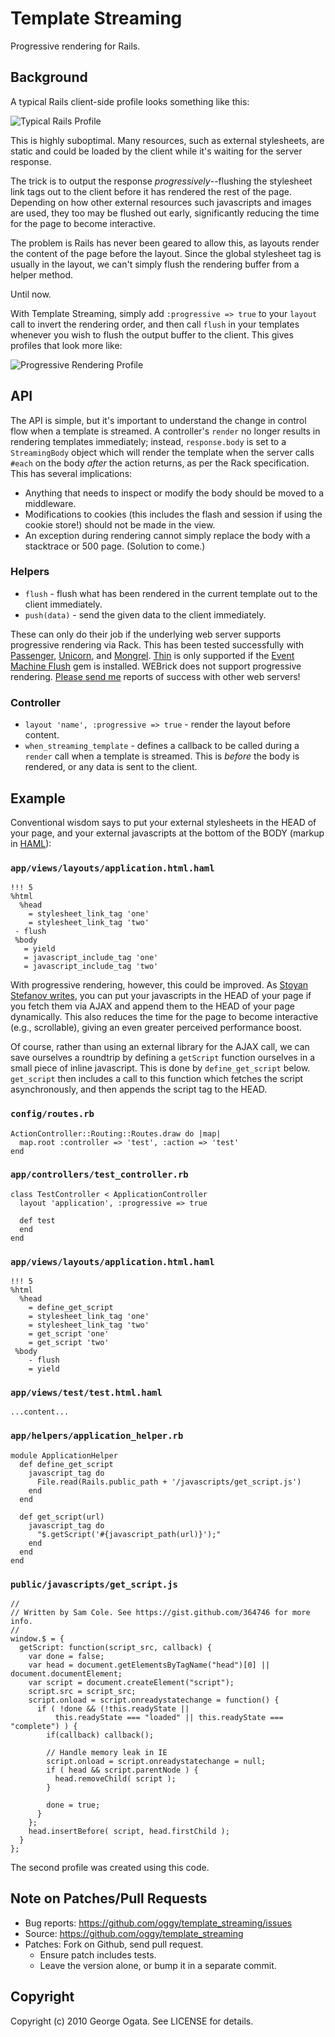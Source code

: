 # Template Streaming

Progressive rendering for Rails.

## Background

A typical Rails client-side profile looks something like this:

![Typical Rails Profile][slow-profile]

This is highly suboptimal. Many resources, such as external stylesheets, are
static and could be loaded by the client while it's waiting for the server
response.

The trick is to output the response *progressively*--flushing the stylesheet
link tags out to the client before it has rendered the rest of the
page. Depending on how other external resources such javascripts and images are
used, they too may be flushed out early, significantly reducing the time for the
page to become interactive.

The problem is Rails has never been geared to allow this, as layouts
render the content of the page before the layout. Since the global
stylesheet tag is usually in the layout, we can't simply flush the
rendering buffer from a helper method.

Until now.

With Template Streaming, simply add `:progressive => true` to your
`layout` call to invert the rendering order, and then call `flush` in
your templates whenever you wish to flush the output buffer to the
client. This gives profiles that look more like:

![Progressive Rendering Profile][fast-profile]

[slow-profile]: https://github.com/oggy/template_streaming/raw/master/doc/slow-profile.png
[fast-profile]: https://github.com/oggy/template_streaming/raw/master/doc/fast-profile.png

## API

The API is simple, but it's important to understand the change in control flow
when a template is streamed. A controller's `render` no longer results in
rendering templates immediately; instead, `response.body` is set to a
`StreamingBody` object which will render the template when the server calls
`#each` on the body *after* the action returns, as per the Rack specification.
This has several implications:

 * Anything that needs to inspect or modify the body should be moved to a
   middleware.
 * Modifications to cookies (this includes the flash and session if using the
   cookie store!) should not be made in the view.
 * An exception during rendering cannot simply replace the body with a
   stacktrace or 500 page. (Solution to come.)

### Helpers

 * `flush` - flush what has been rendered in the current template out to the
    client immediately.
 * `push(data)` - send the given data to the client immediately.

These can only do their job if the underlying web server supports
progressive rendering via Rack. This has been tested successfully with
[Passenger][passenger], [Unicorn][unicorn], and
[Mongrel][mongrel]. [Thin][thin] is only supported if the [Event
Machine Flush][event-machine-flush] gem is installed. WEBrick does not
support progressive rendering. [Please send me][contact] reports of
success with other web servers!

[passenger]: http://www.modrails.com
[unicorn]: http://unicorn.bogomips.org/
[mongrel]: https://github.com/fauna/mongrel
[thin]: https://github.com/macournoyer/thin
[event-machine-flush]: https://github.com/oggy/event_machine_flush
[contact]: mailto:george.ogata@gmail.com

### Controller

 * `layout 'name', :progressive => true` - render the layout before content.
 * `when_streaming_template` - defines a callback to be called during a `render`
   call when a template is streamed. This is *before* the body is rendered, or
   any data is sent to the client.

## Example

Conventional wisdom says to put your external stylesheets in the HEAD of your
page, and your external javascripts at the bottom of the BODY (markup in
[HAML][haml]):

### `app/views/layouts/application.html.haml`

    !!! 5
    %html
      %head
        = stylesheet_link_tag 'one'
        = stylesheet_link_tag 'two'
     - flush
     %body
       = yield
       = javascript_include_tag 'one'
       = javascript_include_tag 'two'

With progressive rendering, however, this could be improved. As [Stoyan Stefanov
writes][stefanov], you can put your javascripts in the HEAD of your page if you
fetch them via AJAX and append them to the HEAD of your page dynamically. This
also reduces the time for the page to become interactive (e.g., scrollable),
giving an even greater perceived performance boost.

Of course, rather than using an external library for the AJAX call, we can save
ourselves a roundtrip by defining a `getScript` function ourselves in a small
piece of inline javascript. This is done by `define_get_script`
below. `get_script` then includes a call to this function which fetches the
script asynchronously, and then appends the script tag to the HEAD.

### `config/routes.rb`

    ActionController::Routing::Routes.draw do |map|
      map.root :controller => 'test', :action => 'test'
    end

### `app/controllers/test_controller.rb`

    class TestController < ApplicationController
      layout 'application', :progressive => true

      def test
      end
    end

### `app/views/layouts/application.html.haml`

    !!! 5
    %html
      %head
        = define_get_script
        = stylesheet_link_tag 'one'
        = stylesheet_link_tag 'two'
        = get_script 'one'
        = get_script 'two'
     %body
        - flush
        = yield

### `app/views/test/test.html.haml`

    ...content...

### `app/helpers/application_helper.rb`

    module ApplicationHelper
      def define_get_script
        javascript_tag do
          File.read(Rails.public_path + '/javascripts/get_script.js')
        end
      end

      def get_script(url)
        javascript_tag do
          "$.getScript('#{javascript_path(url)}');"
        end
      end
    end

### `public/javascripts/get_script.js`

    //
    // Written by Sam Cole. See https://gist.github.com/364746 for more info.
    //
    window.$ = {
      getScript: function(script_src, callback) {
        var done = false;
        var head = document.getElementsByTagName("head")[0] || document.documentElement;
        var script = document.createElement("script");
        script.src = script_src;
        script.onload = script.onreadystatechange = function() {
          if ( !done && (!this.readyState ||
              this.readyState === "loaded" || this.readyState === "complete") ) {
            if(callback) callback();

            // Handle memory leak in IE
            script.onload = script.onreadystatechange = null;
            if ( head && script.parentNode ) {
              head.removeChild( script );
            }

            done = true;
          }
        };
        head.insertBefore( script, head.firstChild );
      }
    };

The second profile was created using this code.

[haml]: http://haml-lang.com
[stefanov]: http://www.yuiblog.com/blog/2008/07/22/non-blocking-scripts
[get-script]: https://gist.github.com/364746

## Note on Patches/Pull Requests

 * Bug reports: https://github.com/oggy/template_streaming/issues
 * Source: https://github.com/oggy/template_streaming
 * Patches: Fork on Github, send pull request.
   * Ensure patch includes tests.
   * Leave the version alone, or bump it in a separate commit.

## Copyright

Copyright (c) 2010 George Ogata. See LICENSE for details.
